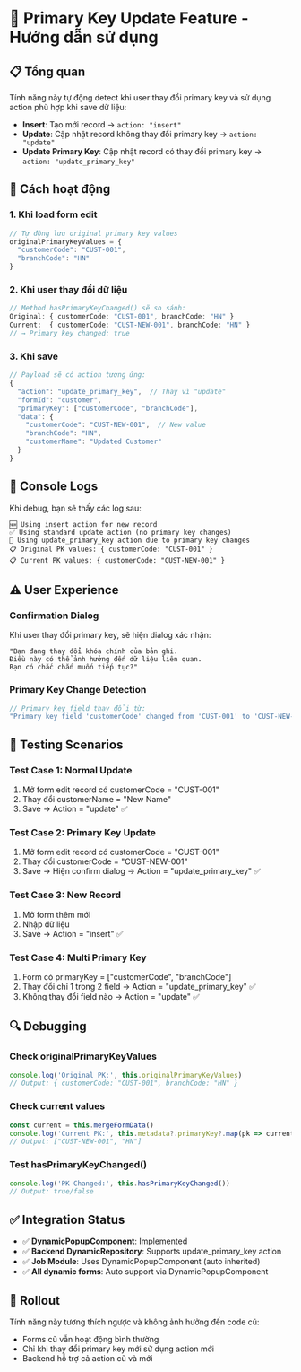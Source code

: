 # 🔑 Primary Key Update Feature - Hướng dẫn sử dụng

## 📋 Tổng quan

Tính năng này tự động detect khi user thay đổi primary key và sử dụng action phù hợp khi save dữ liệu:

- **Insert**: Tạo mới record → `action: "insert"`
- **Update**: Cập nhật record không thay đổi primary key → `action: "update"`  
- **Update Primary Key**: Cập nhật record có thay đổi primary key → `action: "update_primary_key"`

## 🔧 Cách hoạt động

### 1. **Khi load form edit**
```typescript
// Tự động lưu original primary key values
originalPrimaryKeyValues = {
  "customerCode": "CUST-001",
  "branchCode": "HN"
}
```

### 2. **Khi user thay đổi dữ liệu**
```typescript
// Method hasPrimaryKeyChanged() sẽ so sánh:
Original: { customerCode: "CUST-001", branchCode: "HN" }
Current:  { customerCode: "CUST-NEW-001", branchCode: "HN" }
// → Primary key changed: true
```

### 3. **Khi save**
```typescript
// Payload sẽ có action tương ứng:
{
  "action": "update_primary_key",  // Thay vì "update"
  "formId": "customer",
  "primaryKey": ["customerCode", "branchCode"],
  "data": {
    "customerCode": "CUST-NEW-001",  // New value
    "branchCode": "HN",
    "customerName": "Updated Customer"
  }
}
```

## 📝 Console Logs

Khi debug, bạn sẽ thấy các log sau:

```
🆕 Using insert action for new record
✅ Using standard update action (no primary key changes)
🔄 Using update_primary_key action due to primary key changes
📋 Original PK values: { customerCode: "CUST-001" }
📋 Current PK values: { customerCode: "CUST-NEW-001" }
```

## ⚠️ User Experience

### Confirmation Dialog
Khi user thay đổi primary key, sẽ hiện dialog xác nhận:

```
"Bạn đang thay đổi khóa chính của bản ghi. 
Điều này có thể ảnh hưởng đến dữ liệu liên quan. 
Bạn có chắc chắn muốn tiếp tục?"
```

### Primary Key Change Detection
```typescript
// Primary key field thay đổi từ:
"Primary key field 'customerCode' changed from 'CUST-001' to 'CUST-NEW-001'"
```

## 🧪 Testing Scenarios

### Test Case 1: Normal Update
1. Mở form edit record có customerCode = "CUST-001"
2. Thay đổi customerName = "New Name" 
3. Save → Action = "update" ✅

### Test Case 2: Primary Key Update  
1. Mở form edit record có customerCode = "CUST-001"
2. Thay đổi customerCode = "CUST-NEW-001"
3. Save → Hiện confirm dialog → Action = "update_primary_key" ✅

### Test Case 3: New Record
1. Mở form thêm mới
2. Nhập dữ liệu
3. Save → Action = "insert" ✅

### Test Case 4: Multi Primary Key
1. Form có primaryKey = ["customerCode", "branchCode"]
2. Thay đổi chỉ 1 trong 2 field → Action = "update_primary_key" ✅
3. Không thay đổi field nào → Action = "update" ✅

## 🔍 Debugging

### Check originalPrimaryKeyValues
```typescript
console.log('Original PK:', this.originalPrimaryKeyValues)
// Output: { customerCode: "CUST-001", branchCode: "HN" }
```

### Check current values
```typescript
const current = this.mergeFormData()
console.log('Current PK:', this.metadata?.primaryKey?.map(pk => current[pk]))
// Output: ["CUST-NEW-001", "HN"]
```

### Test hasPrimaryKeyChanged()
```typescript
console.log('PK Changed:', this.hasPrimaryKeyChanged())
// Output: true/false
```

## ✅ Integration Status

- ✅ **DynamicPopupComponent**: Implemented
- ✅ **Backend DynamicRepository**: Supports update_primary_key action
- ✅ **Job Module**: Uses DynamicPopupComponent (auto inherited)
- ✅ **All dynamic forms**: Auto support via DynamicPopupComponent

## 🚀 Rollout

Tính năng này tương thích ngược và không ảnh hưởng đến code cũ:
- Forms cũ vẫn hoạt động bình thường
- Chỉ khi thay đổi primary key mới sử dụng action mới
- Backend hỗ trợ cả action cũ và mới 